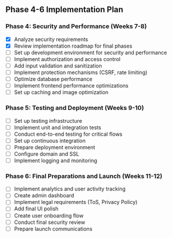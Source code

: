 ## Phase 4-6 Implementation Plan

### Phase 4: Security and Performance (Weeks 7-8)
- [x] Analyze security requirements
- [x] Review implementation roadmap for final phases
- [ ] Set up development environment for security and performance
- [ ] Implement authorization and access control
- [ ] Add input validation and sanitization
- [ ] Implement protection mechanisms (CSRF, rate limiting)
- [ ] Optimize database performance
- [ ] Implement frontend performance optimizations
- [ ] Set up caching and image optimization

### Phase 5: Testing and Deployment (Weeks 9-10)
- [ ] Set up testing infrastructure
- [ ] Implement unit and integration tests
- [ ] Conduct end-to-end testing for critical flows
- [ ] Set up continuous integration
- [ ] Prepare deployment environment
- [ ] Configure domain and SSL
- [ ] Implement logging and monitoring

### Phase 6: Final Preparations and Launch (Weeks 11-12)
- [ ] Implement analytics and user activity tracking
- [ ] Create admin dashboard
- [ ] Implement legal requirements (ToS, Privacy Policy)
- [ ] Add final UI polish
- [ ] Create user onboarding flow
- [ ] Conduct final security review
- [ ] Prepare launch communications
